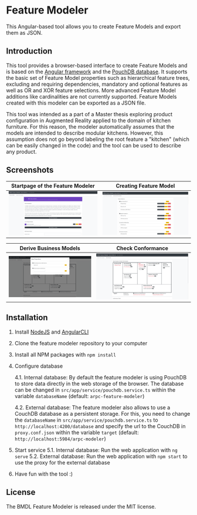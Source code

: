 # Feature Modeler
This Angular-based tool allows you to create Feature Models and export them as JSON.

## Introduction
This tool provides a browser-based interface to create Feature Models and is based on the [Angular framework](https://angular.io/) and the [PouchDB database](https://pouchdb.com/). It supports the basic set of Feature Model properties such as hierarchical feature trees, excluding and requiring dependencies, mandatory and optional features as well as OR and XOR feature selections. More advanced Feature Model additions like cardinalities are not currently supported. Feature Models created with this modeler can be exported as a JSON file.

This tool was intended as a part of a Master thesis exploring product configuration in Augmented Reality applied to the domain of kitchen furniture. For this reason, the modeler automatically assumes that the models are intended to describe modular kitchens. However, this assumption does not go beyond labeling the root feature a "kitchen" (which can be easily changed in the code) and the tool can be used to describe any product.

## Screenshots

| Startpage of the Feature Modeler | Creating Feature Model |
| ------ | ------ |
| [![alt text](https://github.com/SebastianGTTS/bmdl-feature-modeler/raw/master/images/zero_screen_exp.png "Startpage of the Feature Modeler")](https://github.com/SebastianGTTS/bmdl-feature-modeler/raw/master/images/zero_screen_exp.png) | [![alt text](https://github.com/SebastianGTTS/bmdl-feature-modeler/raw/master/images/first_screen_exp.png "Create Feature Model")](https://github.com/SebastianGTTS/bmdl-feature-modeler/raw/master/images/first_screen_exp.png) |

| Derive Business Models | Check Conformance |
| ------ | ------ |
| [![alt text](https://github.com/SebastianGTTS/bmdl-feature-modeler/raw/master/images/second_screen_exp.png "Derive Business Models")](https://github.com/SebastianGTTS/bmdl-feature-modeler/raw/master/images/second_screen_exp.png) | [![alt text](https://github.com/SebastianGTTS/bmdl-feature-modeler/raw/master/images/third_screen_exp.png "Check Conformance")](https://github.com/SebastianGTTS/bmdl-feature-modeler/raw/master/images/third_screen_exp.png) |

## Installation

1. Install [NodeJS](https://nodejs.org) and [AngularCLI](https://cli.angular.io/) 
2. Clone the feature modeler repository to your computer
3. Install all NPM packages with `npm install`
4. Configure database

    4.1. Internal database: By default the feature modeler is using PouchDB to store data directly in the web storage of the browser. The database can be changed in `src/app/service/pouchdb.service.ts` within the variable `databaseName` (default: `arpc-feature-modeler`)
    
    4.2. External database: The feature modeler also allows to use a CouchDB database as a persistent storage. For this, you need to change the `databaseName` in `src/app/service/pouchdb.service.ts` to `http://localhost:4200/database` and specify the url to the CouchDB in `proxy.conf.json` within the variable `target` (default: `http://localhost:5984/arpc-modeler`)
5. Start service
    5.1. Internal database: Run the web application with `ng serve`
    5.2. External database: Run the web application with `npm start` to use the proxy for the external database
6. Have fun with the tool :)

## License
The BMDL Feature Modeler is released under the MIT license.
